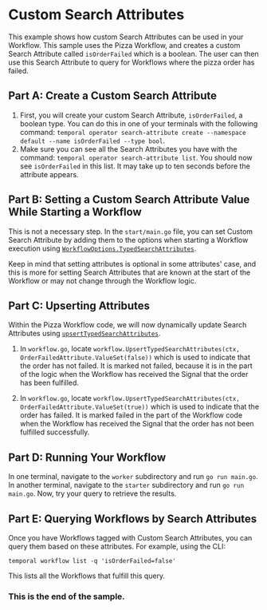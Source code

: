# Custom Search Attributes

This example shows how custom Search Attributes can be used in your Workflow. This sample uses the Pizza Workflow, and creates a custom Search Attribute called `isOrderFailed` which is a boolean. The user can then use this Search Attribute to query for Workflows where the pizza order has failed.

## Part A: Create a Custom Search Attribute

1. First, you will create your custom Search Attribute, `isOrderFailed`, a boolean type. You can do this in one of your terminals with the following command: `temporal operator search-attribute create --namespace default --name isOrderFailed --type bool`.
2. Make sure you can see all the Search Attributes you have with the command: `temporal operator search-attribute list`. You should now see `isOrderFailed` in this list. It may take up to ten seconds before the attribute appears.

## Part B: Setting a Custom Search Attribute Value While Starting a Workflow

This is not a necessary step. In the `start/main.go` file, you can set Custom Search Attribute by adding them to the options when starting a Workflow execution using [`WorkflowOptions.TypedSearchAttributes`](https://docs.temporal.io/dev-guide/go/observability#custom-search-attributes). 

Keep in mind that setting attributes is optional in some attributes' case, and this is more for setting Search Attributes that are known at the start of the Workflow or may not change through the Workflow logic.

## Part C: Upserting Attributes

Within the Pizza Workflow code, we will now dynamically update Search Attributes using [`upsertTypedSearchAttributes`](https://docs.temporal.io/dev-guide/go/observability#upsert-search-attributes).

1. In `workflow.go`, locate `workflow.UpsertTypedSearchAttributes(ctx, OrderFailedAttribute.ValueSet(false))` which is used to indicate that the order has not failed. It is marked not failed, because it is in the part of the logic when the Workflow has received the Signal that the order has been fulfilled.

2. In `workflow.go`, locate `workflow.UpsertTypedSearchAttributes(ctx, OrderFailedAttribute.ValueSet(true))` which is used to indicate that the order has failed. It is marked failed in the part of the Workflow code when the Workflow has received the Signal that the order has not been fulfilled successfully.

## Part D: Running Your Workflow

In one terminal, navigate to the `worker` subdirectory and run `go run main.go`. In another terminal, navigate to the `starter` subdirectory and run `go run main.go`. Now, try your query to retrieve the results.

## Part E: Querying Workflows by Search Attributes

Once you have Workflows tagged with Custom Search Attributes, you can query them based on these attributes. For example, using the CLI:

```shell
temporal workflow list -q 'isOrderFailed=false'
```

This lists all the Workflows that fulfill this query.



### This is the end of the sample.